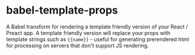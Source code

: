 # babel-template-props
A Babel transform for rendering a template friendly version of your React / Preact app.  A template friendly version will replace your props with template strings such as `{{name}}` - useful for generating prerendered html for processing on servers that don't support JS rendering.
